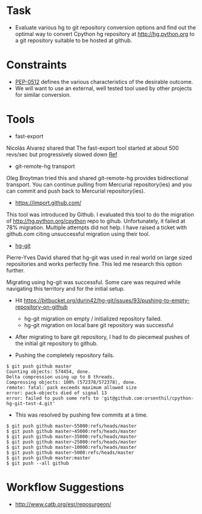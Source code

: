 Task
====

* Evaluate various hg to git repository conversion options and find out the optimal way to convert Cpython hg repository
  at http://hg.python.org to a git repository suitable to be hosted at github.

Constraints
===========

* [PEP-0512](https://www.python.org/dev/peps/pep-0512) defines the various characteristics of the desirable outcome.
* We will want to use an external, well tested tool used by other projects for similar conversion.


Tools
=====

* fast-export

Nicolás Alvarez shared that The fast-export tool started at about 500 revs/sec but progressively slowed down [Ref](https://mail.python.org/pipermail/core-workflow/2016-February/000468.html)

* git-remote-hg transport

Oleg Broytman tried this and shared git-remote-hg provides bidirectional transport. You can continue pulling from
Mercurial repository(ies) and you can commit and push back to Mercurial repository(ies).

* https://import.github.com/

This tool was introduced by Github. I evaluated this tool to do the migration of http://hg.python.org/cpython repo to gihub.
Unfortunately, it failed at 78% migration. Multiple attempts did not help.  I have raised a ticket with github.com citing unsuccessful migration using their tool.

* [hg-git](http://hg-git.github.io/)

Pierre-Yves David shared that hg-git was used in real world on large sized repositories and works perfectly fine. This led me research this option further.

Migrating using hg-git was successful. Some care was required while navigating this territory and for the initial setup.

  * Hit https://bitbucket.org/durin42/hg-git/issues/93/pushing-to-empty-repository-on-github
    * hg-git migration on empty / initialized repository failed.
    * hg-git migration on local bare git repository was successful
  
  * After migrating to bare git repository, I had to do piecemeal pushes of the initial git repository to github.
  
* Pushing the completely repository fails.

```  
$ git push github master
Counting objects: 574454, done.
Delta compression using up to 8 threads.
Compressing objects: 100% (572378/572378), done.
remote: fatal: pack exceeds maximum allowed size
error: pack-objects died of signal 13
error: failed to push some refs to 'git@github.com:orsenthil/cpython-hg-git-test-4.git'
```

* This was resolved by pushing few commits at a time.

```
$ git push github master~55000:refs/heads/master
$ git push github master~45000:refs/heads/master
$ git push github master~35000:refs/heads/master
$ git push github master~25000:refs/heads/master
$ git push github master~10000:refs/heads/master
$ git push github master~5000:refs/heads/master
$ git push github master:master
$ git push --all github
```

Workflow Suggestions
====================

* http://www.catb.org/esr/reposurgeon/





